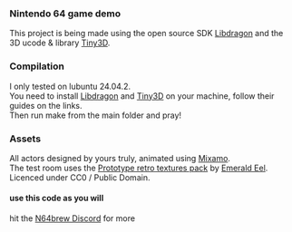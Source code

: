 
### Nintendo 64 game demo

This project is being made using the open source SDK [Libdragon](https://github.com/DragonMinded/libdragon) and the 3D ucode & library [Tiny3D](https://github.com/HailToDodongo/tiny3d).

### Compilation

I only tested on lubuntu 24.04.2.<br/>
You need to install [Libdragon](https://github.com/DragonMinded/libdragon/wiki/Installing-libdragon) and [Tiny3D](https://github.com/HailToDodongo/tiny3d/blob/main/README.md) on your machine, follow their guides on the links.<br/>
Then run make from the main folder and pray!

### Assets

All actors designed by yours truly, animated using [Mixamo](https://www.mixamo.com).<br/>
The test room uses the [Prototype retro textures pack](https://opengameart.org/content/prototype-textures-32x32px) by [Emerald Eel](https://opengameart.org/users/emerald-eel-entertainment). Licenced under CC0 / Public Domain.

#### use this code as you will
hit the [N64brew Discord](https://discord.gg/r86zSRwDDY) for more<br/>

##